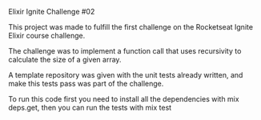 Elixir Ignite Challenge #02

This project was made to fulfill the first challenge on the Rocketseat Ignite Elixir course challenge.

The challenge was to implement a function call that uses recursivity to calculate the size of a given array.

A template repository was given with the unit tests already written, and make this tests pass was part of the challenge.

To run this code first you need to install all the dependencies with mix deps.get, then you can run the tests with mix test

